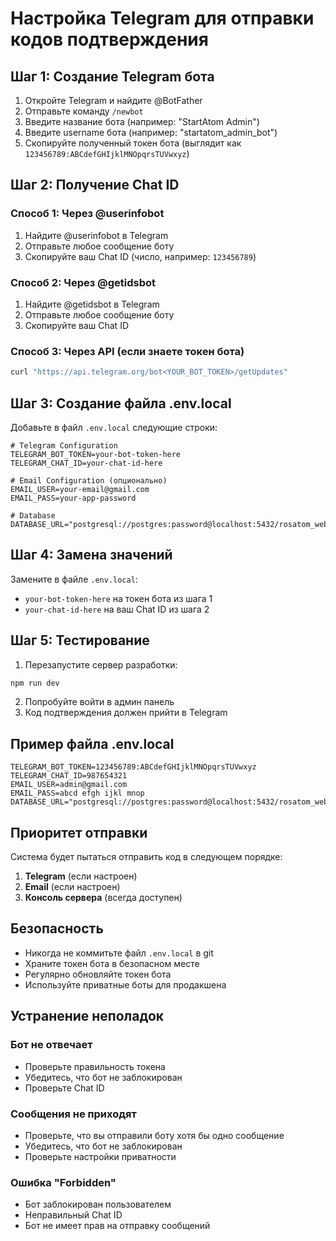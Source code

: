 # Настройка Telegram для отправки кодов подтверждения

## Шаг 1: Создание Telegram бота

1. Откройте Telegram и найдите @BotFather
2. Отправьте команду `/newbot`
3. Введите название бота (например: "StartAtom Admin")
4. Введите username бота (например: "startatom_admin_bot")
5. Скопируйте полученный токен бота (выглядит как `123456789:ABCdefGHIjklMNOpqrsTUVwxyz`)

## Шаг 2: Получение Chat ID

### Способ 1: Через @userinfobot
1. Найдите @userinfobot в Telegram
2. Отправьте любое сообщение боту
3. Скопируйте ваш Chat ID (число, например: `123456789`)

### Способ 2: Через @getidsbot
1. Найдите @getidsbot в Telegram
2. Отправьте любое сообщение боту
3. Скопируйте ваш Chat ID

### Способ 3: Через API (если знаете токен бота)
```bash
curl "https://api.telegram.org/bot<YOUR_BOT_TOKEN>/getUpdates"
```

## Шаг 3: Создание файла .env.local

Добавьте в файл `.env.local` следующие строки:

```env
# Telegram Configuration
TELEGRAM_BOT_TOKEN=your-bot-token-here
TELEGRAM_CHAT_ID=your-chat-id-here

# Email Configuration (опционально)
EMAIL_USER=your-email@gmail.com
EMAIL_PASS=your-app-password

# Database
DATABASE_URL="postgresql://postgres:password@localhost:5432/rosatom_web"
```

## Шаг 4: Замена значений

Замените в файле `.env.local`:
- `your-bot-token-here` на токен бота из шага 1
- `your-chat-id-here` на ваш Chat ID из шага 2

## Шаг 5: Тестирование

1. Перезапустите сервер разработки:
```bash
npm run dev
```

2. Попробуйте войти в админ панель
3. Код подтверждения должен прийти в Telegram

## Пример файла .env.local

```env
TELEGRAM_BOT_TOKEN=123456789:ABCdefGHIjklMNOpqrsTUVwxyz
TELEGRAM_CHAT_ID=987654321
EMAIL_USER=admin@gmail.com
EMAIL_PASS=abcd efgh ijkl mnop
DATABASE_URL="postgresql://postgres:password@localhost:5432/rosatom_web"
```

## Приоритет отправки

Система будет пытаться отправить код в следующем порядке:
1. **Telegram** (если настроен)
2. **Email** (если настроен)
3. **Консоль сервера** (всегда доступен)

## Безопасность

- Никогда не коммитьте файл `.env.local` в git
- Храните токен бота в безопасном месте
- Регулярно обновляйте токен бота
- Используйте приватные боты для продакшена

## Устранение неполадок

### Бот не отвечает
- Проверьте правильность токена
- Убедитесь, что бот не заблокирован
- Проверьте Chat ID

### Сообщения не приходят
- Проверьте, что вы отправили боту хотя бы одно сообщение
- Убедитесь, что бот не заблокирован
- Проверьте настройки приватности

### Ошибка "Forbidden"
- Бот заблокирован пользователем
- Неправильный Chat ID
- Бот не имеет прав на отправку сообщений 